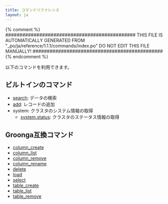 ```yaml
---
title: コマンドリファレンス
layout: ja
---
```


{% comment %}
##############################################
  THIS FILE IS AUTOMATICALLY GENERATED FROM
  "_po/ja/reference/1.1.1/commands/index.po"
  DO NOT EDIT THIS FILE MANUALLY!
##############################################
{% endcomment %}


以下のコマンドを利用できます。

## ビルトインのコマンド

 * [search](search/): データの検索
 * [add](add/): レコードの追加
 * system: クラスタのシステム情報の取得
   * [system.status](system/status/): クラスタのステータス情報の取得

## Groonga互換コマンド

 * [column_create](column-create/)
 * [column_list](column-list/)
 * [column_remove](column-remove/)
 * [column_rename](column-rename/)
 * [delete](delete/)
 * [load](load/)
 * [select](select/)
 * [table_create](table-create/)
 * [table_list](table-list/)
 * [table_remove](table-remove/)
